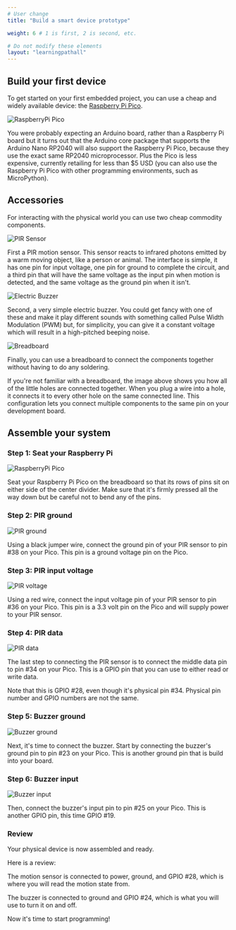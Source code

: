 ```yaml
---
# User change
title: "Build a smart device prototype"

weight: 6 # 1 is first, 2 is second, etc.

# Do not modify these elements
layout: "learningpathall"
---
```


## Build your first device

To get started on your first embedded project, you can use a cheap and widely available device: the [Raspberry Pi Pico](https://www.raspberrypi.com/products/raspberry-pi-pico/).

![RaspberryPi Pico](_images/raspberry_pi_pico.jpg)

You were probably expecting an Arduino board, rather than a Raspberry Pi board but it turns out that the Arduino core package that supports the Arduino Nano RP2040 will also support the Raspberry Pi Pico, because they use the exact same RP2040 microprocessor. Plus the Pico is less expensive, currently retailing for less than $5 USD (you can also use the Raspberry Pi Pico with other programming environments, such as MicroPython).

## Accessories

For interacting with the physical world you can use two cheap commodity components. 

![PIR Sensor](_images/PIR-Sensor-Pinout.png)

First a PIR motion sensor. This sensor reacts to infrared photons emitted by a warm moving object, like a person or animal. The interface is simple, it has one pin for input voltage, one pin for ground to complete the circuit, and a third pin that will have the same voltage as the input pin when motion is detected, and the same voltage as the ground pin when it isn't.


![Electric Buzzer](_images/buzzer-pin-diagram.png.webp)

Second, a very simple electric buzzer. You could get fancy with one of these and make it play different sounds with something called Pulse Width Modulation (PWM) but, for simplicity, you can give it a constant voltage which will result in a high-pitched beeping noise.

![Breadboard](_images/Breadboard.jpeg)

Finally, you can use a breadboard to connect the components together without having to do any soldering.

If you're not familiar with a breadboard, the image above shows you how all of the little holes are connected together. When you plug a wire into a hole, it connects it to every other hole on the same connected line. This configuration lets you connect multiple components to the same pin on your development board.

## Assemble your system

### Step 1: Seat your Raspberry Pi

![RaspberryPi Pico](_images/pico_on_breadboard.png)

Seat your Raspberry Pi Pico on the breadboard so that its rows of pins sit on either side of the center divider. Make sure that it's firmly pressed all the way down but be careful not to bend any of the pins.

### Step 2: PIR ground

![PIR ground](_images/pir_sensor_1.png)

Using a black jumper wire, connect the ground pin of your PIR sensor to pin #38 on your Pico. This pin is a ground voltage pin on the Pico.

### Step 3: PIR input voltage

![PIR voltage](_images/pir_sensor_2.png)

Using a red wire, connect the input voltage pin of your PIR sensor to pin #36 on your Pico. This pin is a 3.3 volt pin on the Pico and will supply power to your PIR sensor.

### Step 4: PIR data

![PIR data](_images/pir_sensor_3.png)

The last step to connecting the PIR sensor is to connect the middle data pin to pin #34 on your Pico. This is a GPIO pin that you can use to either read or write data. 

Note that this is GPIO #28, even though it's physical pin #34. Physical pin number and GPIO numbers are not the same.

### Step 5: Buzzer ground

![Buzzer ground](_images/piezo_1.png)

Next, it's time to connect the buzzer. Start by connecting the buzzer's ground pin to pin #23 on your Pico. This is another ground pin that is build into your board.

### Step 6: Buzzer input

![Buzzer input](_images/piezo_2.png)

Then, connect the buzzer's input pin to pin #25 on your Pico. This is another GPIO pin, this time GPIO #19.

### Review

Your physical device is now assembled and ready. 

Here is a review:

The motion sensor is connected to power, ground, and GPIO #28, which is where you will read the motion state from.

The buzzer is connected to ground and GPIO #24, which is what you will use to turn it on and off.

Now it's time to start programming!
